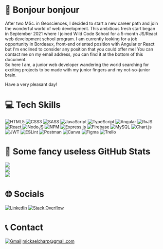 # 👀 Bonjour bonjour
After two MSc. in Geosciences, I decided to start a new career path and join the wonderful world of web development. This ambitious fresh start began in September 2021 where I joined Wild Code School for a 5-month JS/React web development school program.
I am currently looking for a job opportunity in Bordeaux, front-end oriented position with Angular or React but I'm enclined to consider any position that you could offer me! You can contact me on my email address, you can find it at the bottom of this document.
<br>So here I am, a junior web developer wandering the world searching for exciting projects to be made with my junior fingers and my not-so-junior brain. 

Have a very pleasant day!
<br>

# 💻 Tech Skills
![HTML5](https://img.shields.io/badge/html5-%23E34F26.svg?style=for-the-badge&logo=html5&logoColor=white) ![CSS3](https://img.shields.io/badge/css3-%231572B6.svg?style=for-the-badge&logo=css3&logoColor=white) ![SASS](https://img.shields.io/badge/SASS-hotpink.svg?style=for-the-badge&logo=SASS&logoColor=white) ![JavaScript](https://img.shields.io/badge/javascript-%23323330.svg?style=for-the-badge&logo=javascript&logoColor=%23F7DF1E) ![TypeScript](https://img.shields.io/badge/typescript-%23007ACC.svg?style=for-the-badge&logo=typescript&logoColor=white) ![Angular](https://img.shields.io/badge/angular-%23DD0031.svg?style=for-the-badge&logo=angular&logoColor=white) ![RxJS](https://img.shields.io/badge/rxjs-%23B7178C.svg?style=for-the-badge&logo=reactivex&logoColor=white) ![React](https://img.shields.io/badge/react-%2320232a.svg?style=for-the-badge&logo=react&logoColor=%2361DAFB) ![NodeJS](https://img.shields.io/badge/node.js-6DA55F?style=for-the-badge&logo=node.js&logoColor=white) ![NPM](https://img.shields.io/badge/NPM-%23000000.svg?style=for-the-badge&logo=npm&logoColor=white) ![Express.js](https://img.shields.io/badge/express.js-%23404d59.svg?style=for-the-badge&logo=express&logoColor=%2361DAFB) ![Firebase](https://img.shields.io/badge/firebase-%23039BE5.svg?style=for-the-badge&logo=firebase) ![MySQL](https://img.shields.io/badge/mysql-%2300f.svg?style=for-the-badge&logo=mysql&logoColor=white) ![Chart.js](https://img.shields.io/badge/chart.js-F5788D.svg?style=for-the-badge&logo=chart.js&logoColor=white) ![JWT](https://img.shields.io/badge/JWT-black?style=for-the-badge&logo=JSON%20web%20tokens) ![ESLint](https://img.shields.io/badge/ESLint-4B3263?style=for-the-badge&logo=eslint&logoColor=white) ![Postman](https://img.shields.io/badge/Postman-FF6C37?style=for-the-badge&logo=postman&logoColor=white) ![Canva](https://img.shields.io/badge/Canva-%2300C4CC.svg?style=for-the-badge&logo=Canva&logoColor=white) ![Figma](https://img.shields.io/badge/figma-%23F24E1E.svg?style=for-the-badge&logo=figma&logoColor=white) ![Trello](https://img.shields.io/badge/Trello-%23026AA7.svg?style=for-the-badge&logo=Trello&logoColor=white) 

# 🏁 Some fancy useless GitHub Stats
![](https://github-readme-stats.vercel.app/api?username=mickacharp&theme=radical&hide_border=false&include_all_commits=true&count_private=false)<br/>
![](https://github-readme-streak-stats.herokuapp.com/?user=mickacharp&theme=radical&hide_border=false)<br/>
![](https://github-readme-stats.vercel.app/api/top-langs/?username=mickacharp&theme=radical&hide_border=false&include_all_commits=true&count_private=false&layout=compact)


# 🌐 Socials
[![LinkedIn](https://img.shields.io/badge/LinkedIn-%230077B5.svg?logo=linkedin&logoColor=white)](https://linkedin.com/in/mickacharp) [![Stack Overflow](https://img.shields.io/badge/-Stackoverflow-FE7A16?logo=stack-overflow&logoColor=white)](https://stackoverflow.com/users/18785171) 

# 📞 Contact
[![Gmail](https://img.shields.io/badge/Gmail-D14836?style=for-the-badge&logo=gmail&logoColor=white)](https://mail.google.com/mail/u/?authuser=mickaelcharp@gmail.com) mickaelcharp@gmail.com
